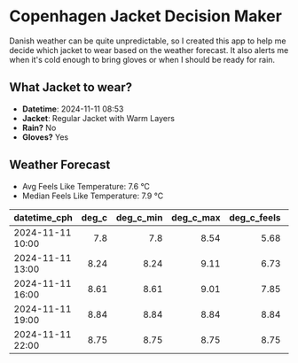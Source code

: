 
# Copenhagen Jacket Decision Maker

Danish weather can be quite unpredictable, so I created this app to help me decide which jacket to wear based on the weather forecast. 
It also alerts me when it's cold enough to bring gloves or when I should be ready for rain.

## What Jacket to wear?

- **Datetime**: 2024-11-11 08:53
- **Jacket**: Regular Jacket with Warm Layers
- **Rain?** No
- **Gloves?** Yes

## Weather Forecast
- Avg Feels Like Temperature: 7.6 °C
- Median Feels Like Temperature: 7.9 °C

| datetime_cph     |   deg_c |   deg_c_min |   deg_c_max |   deg_c_feels | weather   | wind   | rain   |
|:-----------------|--------:|------------:|------------:|--------------:|:----------|:-------|:-------|
| 2024-11-11 10:00 |    7.8  |        7.8  |        8.54 |          5.68 | Clouds    | Low    | None   |
| 2024-11-11 13:00 |    8.24 |        8.24 |        9.11 |          6.73 | Clouds    | Low    | None   |
| 2024-11-11 16:00 |    8.61 |        8.61 |        9.01 |          7.85 | Clouds    | Low    | None   |
| 2024-11-11 19:00 |    8.84 |        8.84 |        8.84 |          8.84 | Clouds    | Low    | None   |
| 2024-11-11 22:00 |    8.75 |        8.75 |        8.75 |          8.75 | Clouds    | Low    | None   |
        